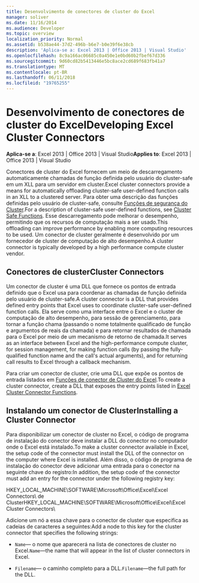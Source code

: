 ```yaml
---
title: Desenvolvimento de conectores de cluster do Excel
manager: soliver
ms.date: 11/16/2014
ms.audience: Developer
ms.topic: overview
localization_priority: Normal
ms.assetid: b538ae44-37d2-496b-b6e7-b0e39f6e38cb
description: 'Aplica-se a: Excel 2013 | Office 2013 | Visual Studio'
ms.openlocfilehash: 8c9a166ac06685c0a450e1e0bd60b2fbef67d336
ms.sourcegitcommit: 9d60cd82b5413446e5bc8ace2cd689f683fb41a7
ms.translationtype: MT
ms.contentlocale: pt-BR
ms.lasthandoff: 06/11/2018
ms.locfileid: "19765255"
---
```

# <a name="developing-excel-cluster-connectors"></a><span data-ttu-id="4983e-103">Desenvolvimento de conectores de cluster do Excel</span><span class="sxs-lookup"><span data-stu-id="4983e-103">Developing Excel Cluster Connectors</span></span>

<span data-ttu-id="4983e-104">**Aplica-se a**: Excel 2013 | Office 2013 | Visual Studio</span><span class="sxs-lookup"><span data-stu-id="4983e-104">**Applies to**: Excel 2013 | Office 2013 | Visual Studio</span></span> 
  
<span data-ttu-id="4983e-105">Conectores de cluster do Excel fornecem um meio de descarregamento automaticamente chamadas de função definida pelo usuário do cluster-safe em um XLL para um servidor em cluster.</span><span class="sxs-lookup"><span data-stu-id="4983e-105">Excel cluster connectors provide a means for automatically offloading cluster-safe user-defined function calls in an XLL to a clustered server.</span></span> <span data-ttu-id="4983e-106">Para obter uma descrição das funções definidas pelo usuário de cluster-safe, consulte [Funções de segurança do Cluster](cluster-safe-functions.md).</span><span class="sxs-lookup"><span data-stu-id="4983e-106">For a description of cluster-safe user-defined functions, see [Cluster Safe Functions](cluster-safe-functions.md).</span></span> <span data-ttu-id="4983e-107">Esse descarregamento pode melhorar o desempenho, permitindo que os recursos de computação mais a ser usado.</span><span class="sxs-lookup"><span data-stu-id="4983e-107">This offloading can improve performance by enabling more computing resources to be used.</span></span> <span data-ttu-id="4983e-108">Um conector de cluster geralmente é desenvolvido por um fornecedor de cluster de computação de alto desempenho.</span><span class="sxs-lookup"><span data-stu-id="4983e-108">A cluster connector is typically developed by a high performance compute cluster vendor.</span></span>
  
## <a name="cluster-connectors"></a><span data-ttu-id="4983e-109">Conectores de cluster</span><span class="sxs-lookup"><span data-stu-id="4983e-109">Cluster Connectors</span></span>

<span data-ttu-id="4983e-110">Um conector de cluster é uma DLL que fornece os pontos de entrada definido que o Excel usa para coordenar as chamadas de função definida pelo usuário de cluster-safe.</span><span class="sxs-lookup"><span data-stu-id="4983e-110">A cluster connector is a DLL that provides defined entry points that Excel uses to coordinate cluster-safe user-defined function calls.</span></span> <span data-ttu-id="4983e-111">Ela serve como uma interface entre o Excel e o cluster de computação de alto desempenho, para sessão de gerenciamento, para tornar a função chama (passando o nome totalmente qualificado de função e argumentos de reais da chamada) e para retornar resultados de chamada para o Excel por meio de um mecanismo de retorno de chamada.</span><span class="sxs-lookup"><span data-stu-id="4983e-111">It serves as an interface between Excel and the high-performance compute cluster, for session management, for making function calls (by passing the fully-qualified function name and the call's actual arguments), and for returning call results to Excel through a callback mechanism.</span></span>
  
<span data-ttu-id="4983e-112">Para criar um conector de cluster, crie uma DLL que expõe os pontos de entrada listados em [Funções de conector de Cluster do Excel](excel-cluster-connector-functions.md).</span><span class="sxs-lookup"><span data-stu-id="4983e-112">To create a cluster connector, create a DLL that exposes the entry points listed in [Excel Cluster Connector Functions](excel-cluster-connector-functions.md).</span></span>
  
## <a name="installing-a-cluster-connector"></a><span data-ttu-id="4983e-113">Instalando um conector de Cluster</span><span class="sxs-lookup"><span data-stu-id="4983e-113">Installing a Cluster Connector</span></span>

<span data-ttu-id="4983e-114">Para disponibilizar um conector de cluster no Excel, o código de programa de instalação do conector deve instalar a DLL do conector no computador onde o Excel está instalado.</span><span class="sxs-lookup"><span data-stu-id="4983e-114">To make a cluster connector available in Excel, the setup code of the connector must install the DLL of the connector on the computer where Excel is installed.</span></span> <span data-ttu-id="4983e-115">Além disso, o código de programa de instalação do conector deve adicionar uma entrada para o conector na seguinte chave do registro:</span><span class="sxs-lookup"><span data-stu-id="4983e-115">In addition, the setup code of the connector must add an entry for the connector under the following registry key:</span></span>
  
<span data-ttu-id="4983e-116">HKEY_LOCAL_MACHINE\SOFTWARE\Microsoft\Office\Excel\Excel Connectors\ de Cluster</span><span class="sxs-lookup"><span data-stu-id="4983e-116">HKEY_LOCAL_MACHINE\SOFTWARE\Microsoft\Office\Excel\Excel Cluster Connectors\\</span></span>
  
<span data-ttu-id="4983e-117">Adicione um nó a essa chave para o conector de cluster que especifica as cadeias de caracteres a seguintes:</span><span class="sxs-lookup"><span data-stu-id="4983e-117">Add a node to this key for the cluster connector that specifies the following strings:</span></span>
  
-  <span data-ttu-id="4983e-118">`Name`— o nome que aparecerá na lista de conectores de cluster no Excel.</span><span class="sxs-lookup"><span data-stu-id="4983e-118">`Name`—the name that will appear in the list of cluster connectors in Excel.</span></span>
    
-  <span data-ttu-id="4983e-119">`Filename`— o caminho completo para a DLL.</span><span class="sxs-lookup"><span data-stu-id="4983e-119">`Filename`—the full path for the DLL.</span></span>
    

